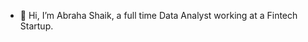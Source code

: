 - 👋 Hi, I’m Abraha Shaik, a full time Data Analyst working at a Fintech Startup.


<!---
Abzshaik/Abzshaik is a ✨ special ✨ repository because its `README.md` (this file) appears on your GitHub profile.
You can click the Preview link to take a look at your changes.
--->
